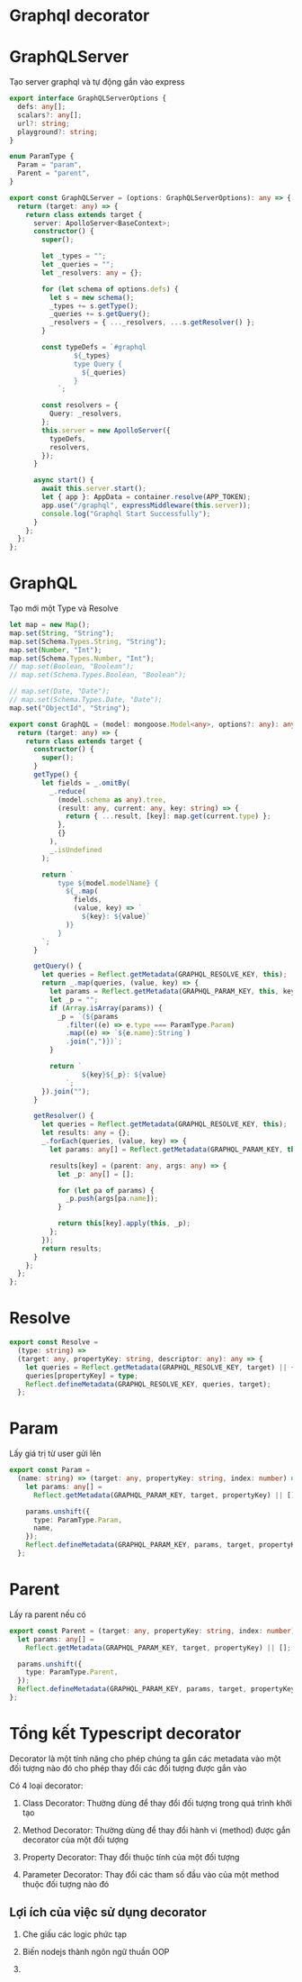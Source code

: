 # Graphql decorator

# GraphQLServer

Tạo server graphql và tự động gắn vào express

```typescript
export interface GraphQLServerOptions {
  defs: any[];
  scalars?: any[];
  url?: string;
  playground?: string;
}

enum ParamType {
  Param = "param",
  Parent = "parent",
}

export const GraphQLServer = (options: GraphQLServerOptions): any => {
  return (target: any) => {
    return class extends target {
      server: ApolloServer<BaseContext>;
      constructor() {
        super();

        let _types = "";
        let _queries = "";
        let _resolvers: any = {};

        for (let schema of options.defs) {
          let s = new schema();
          _types += s.getType();
          _queries += s.getQuery();
          _resolvers = { ..._resolvers, ...s.getResolver() };
        }

        const typeDefs = `#graphql
                ${_types}
                type Query {
                  ${_queries}
                }
            `;

        const resolvers = {
          Query: _resolvers,
        };
        this.server = new ApolloServer({
          typeDefs,
          resolvers,
        });
      }

      async start() {
        await this.server.start();
        let { app }: AppData = container.resolve(APP_TOKEN);
        app.use("/graphql", expressMiddleware(this.server));
        console.log("Graphql Start Successfully");
      }
    };
  };
};
```

# GraphQL

Tạo mới một Type và Resolve

```typescript
let map = new Map();
map.set(String, "String");
map.set(Schema.Types.String, "String");
map.set(Number, "Int");
map.set(Schema.Types.Number, "Int");
// map.set(Boolean, "Boolean");
// map.set(Schema.Types.Boolean, "Boolean");

// map.set(Date, "Date");
// map.set(Schema.Types.Date, "Date");
map.set("ObjectId", "String");

export const GraphQL = (model: mongoose.Model<any>, options?: any): any => {
  return (target: any) => {
    return class extends target {
      constructor() {
        super();
      }
      getType() {
        let fields = _.omitBy(
          _.reduce(
            (model.schema as any).tree,
            (result: any, current: any, key: string) => {
              return { ...result, [key]: map.get(current.type) };
            },
            {}
          ),
          _.isUndefined
        );

        return `
            type ${model.modelName} {
              ${_.map(
                fields,
                (value, key) => `
                  ${key}: ${value}`
              )}
            }
        `;
      }

      getQuery() {
        let queries = Reflect.getMetadata(GRAPHQL_RESOLVE_KEY, this);
        return _.map(queries, (value, key) => {
          let params = Reflect.getMetadata(GRAPHQL_PARAM_KEY, this, key);
          let _p = "";
          if (Array.isArray(params)) {
            _p = `(${params
              .filter((e) => e.type === ParamType.Param)
              .map((e) => `${e.name}:String`)
              .join(",")})`;
          }

          return `
                  ${key}${_p}: ${value}
              `;
        }).join("");
      }

      getResolver() {
        let queries = Reflect.getMetadata(GRAPHQL_RESOLVE_KEY, this);
        let results: any = {};
        _.forEach(queries, (value, key) => {
          let params: any[] = Reflect.getMetadata(GRAPHQL_PARAM_KEY, this, key);

          results[key] = (parent: any, args: any) => {
            let _p: any[] = [];

            for (let pa of params) {
              _p.push(args[pa.name]);
            }

            return this[key].apply(this, _p);
          };
        });
        return results;
      }
    };
  };
};
```

# Resolve

```typescript
export const Resolve =
  (type: string) =>
  (target: any, propertyKey: string, descriptor: any): any => {
    let queries = Reflect.getMetadata(GRAPHQL_RESOLVE_KEY, target) || {};
    queries[propertyKey] = type;
    Reflect.defineMetadata(GRAPHQL_RESOLVE_KEY, queries, target);
  };
```

# Param

Lấy giá trị từ user gửi lên

```typescript
export const Param =
  (name: string) => (target: any, propertyKey: string, index: number) => {
    let params: any[] =
      Reflect.getMetadata(GRAPHQL_PARAM_KEY, target, propertyKey) || [];

    params.unshift({
      type: ParamType.Param,
      name,
    });
    Reflect.defineMetadata(GRAPHQL_PARAM_KEY, params, target, propertyKey);
  };
```

# Parent

Lấy ra parent nếu có

```typescript
export const Parent = (target: any, propertyKey: string, index: number) => {
  let params: any[] =
    Reflect.getMetadata(GRAPHQL_PARAM_KEY, target, propertyKey) || [];

  params.unshift({
    type: ParamType.Parent,
  });
  Reflect.defineMetadata(GRAPHQL_PARAM_KEY, params, target, propertyKey);
};
```

# Tổng kết Typescript decorator

Decorator là một tính năng cho phép chúng ta gắn các metadata vào một đối tượng nào đó cho phép thay đổi các đối tượng được gắn vào

Có 4 loại decorator:

1. Class Decorator: Thường dùng để thay đổi đối tượng trong quá trình khởi tạo

2. Method Decorator: Thường dùng để thay đổi hành vi (method) được gắn decorator của một đối tượng

3. Property Decorator: Thay đổi thuộc tính của một đối tượng

4. Parameter Decorator: Thay đổi các tham số đầu vào của một method thuộc đối tượng nào đó

## Lợi ích của việc sử dụng decorator

1. Che giấu các logic phức tạp

2. Biến nodejs thành ngôn ngữ thuần OOP

3.

